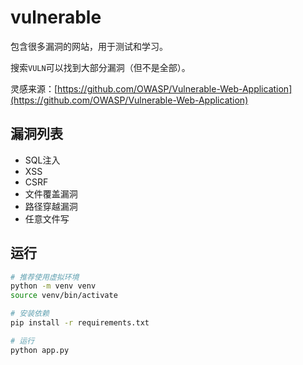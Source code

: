 # vulnerable

包含很多漏洞的网站，用于测试和学习。

搜索`VULN`可以找到大部分漏洞（但不是全部）。

灵感来源：[https://github.com/OWASP/Vulnerable-Web-Application](https://github.com/OWASP/Vulnerable-Web-Application)

## 漏洞列表

- SQL注入
- XSS
- CSRF
- 文件覆盖漏洞
- 路径穿越漏洞
- 任意文件写

## 运行

```bash
# 推荐使用虚拟环境
python -m venv venv
source venv/bin/activate

# 安装依赖
pip install -r requirements.txt

# 运行
python app.py
```

